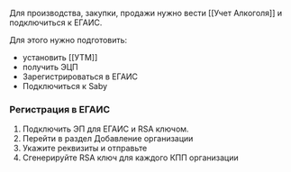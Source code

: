 Для производства, закупки, продажи нужно вести [[Учет Алкоголя]]  и подключиться к ЕГАИС.

Для этого нужно подготовить:
- установить [[УТМ]]
- получить ЭЦП
- Зарегистрироваться в ЕГАИС
- Подключиться к Saby

### Регистрация в ЕГАИС
1. Подключить ЭП для ЕГАИС и RSA ключом.
2. Перейти в раздел Добавление организации
3. Укажите реквизиты и отправьте
4. Сгенерируйте RSA ключ для каждого КПП организации



